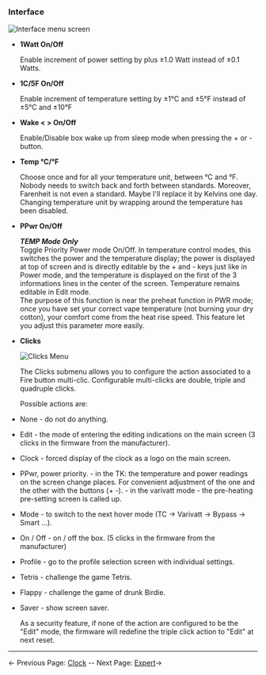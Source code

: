 ### Interface

![Interface menu screen](http://i345.photobucket.com/albums/p374/ClockSelect/eVic/interface_zpshqw8kg89.png)

 * __1Watt On/Off__

   Enable increment of power setting by plus ±1.0 Watt instead of ±0.1 Watts.

  * __1C/5F On/Off__
  
    Enable increment of temperature setting by ±1°C and ±5°F instead of ±5°C and ±10°F

  * __Wake < > On/Off__

    Enable/Disable box wake up from sleep mode when pressing the + or - button.

  * __Temp °C/°F__

    Choose once and for all your temperature unit, between °C and °F. Nobody needs to switch back and forth between standards. Moreover, Farenheit is not even a standard. Maybe I'll replace it by Kelvins one day. Changing temperature unit by wrapping around the temperature has been disabled.

  * __PPwr On/Off__
  
    *__TEMP Mode Only__*  
    Toggle Priority Power mode On/Off. In temperature control modes, this switches the power and the temperature display; the power is displayed at top of screen and is directly editable by the + and - keys just like in Power mode, and the temperature is displayed on the first of the 3 informations lines in the center of the screen. Temperature remains editable in Edit mode.  
    The purpose of this function is near the preheat function in PWR mode; once you have set your correct vape temperature (not burning your dry cotton), your comfort come from the heat rise speed. This feature let you adjust this parameter more easily.

  * __Clicks__
  
    ![Clicks Menu](http://i345.photobucket.com/albums/p374/ClockSelect/clicks_zpsoqy6ngvh.png)
        
    The Clicks submenu allows you to configure the action associated to a Fire button multi-clic. Configurable multi-clicks are double, triple and quadruple clicks.

    Possible actions are:
* None - do not do anything. 
* Edit - the mode of entering the editing indications on the main screen (3 clicks in the firmware from the manufacturer). 
* Clock - forced display of the clock as a logo on the main screen. 
* PPwr, power priority. - in the TK: the temperature and power readings on the screen change places. For convenient adjustment of the one and the other with the buttons (+ -). - in the varivatt mode - the pre-heating pre-setting screen is called up. 
* Mode - to switch to the next hover mode (TC -> Varivatt -> Bypass -> Smart ...). 
* On / Off - on / off the box. (5 clicks in the firmware from the manufacturer) 
* Profile - go to the profile selection screen with individual settings. 
* Tetris - challenge the game Tetris. 
* Flappy - challenge the game of drunk Birdie. 
* Saver - show screen saver.

    As a security feature, if none of the action are configured to be the "Edit" mode, the firmware will redefine the triple click action to "Edit" at next reset.

-----

← Previous Page: [Clock](clock_en.md) --  Next Page: [Expert](expert_en.md)→

